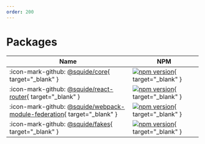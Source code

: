 ```yaml
---
order: 200
---
```


# Packages

| Name | NPM |
| --- | --- |
| :icon-mark-github: [@squide/core](https://github.com/workleap/wl-squide/tree/main/packages/core){ target="_blank" } | [![npm version](https://img.shields.io/npm/v/@squide/core)](https://www.npmjs.com/package/@squide/core){ target="_blank" } |
| :icon-mark-github: [@squide/react-router](https://github.com/workleap/wl-squide/tree/main/packages/react-router){ target="_blank" } | [![npm version](https://img.shields.io/npm/v/@squide/react-router)](https://www.npmjs.com/package/@squide/react-router){ target="_blank" } |
| :icon-mark-github: [@squide/webpack-module-federation](https://github.com/workleap/wl-squide/tree/main/packages/webpack-module-federation){ target="_blank" } | [![npm version](https://img.shields.io/npm/v/@squide/webpack-module-federation)](https://www.npmjs.com/package/@squide/webpack-module-federation){ target="_blank" } |
| :icon-mark-github: [@squide/fakes](https://github.com/workleap/wl-squide/tree/main/packages/fakes){ target="_blank" } | [![npm version](https://img.shields.io/npm/v/@squide/fakes)](https://www.npmjs.com/package/@squide/fakes){ target="_blank" } |
